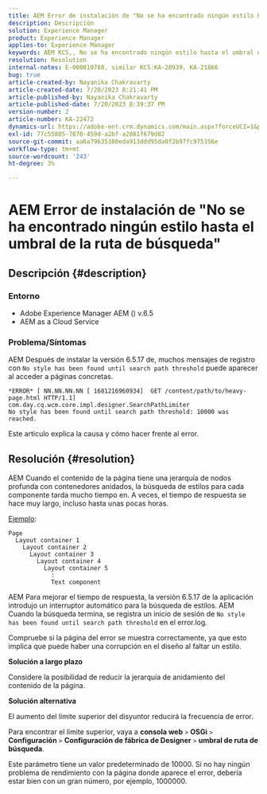 ```yaml
---
title: AEM Error de instalación de "No se ha encontrado ningún estilo hasta el umbral de la ruta de búsqueda"
description: Descripción
solution: Experience Manager
product: Experience Manager
applies-to: Experience Manager
keywords: AEM KCS,, No se ha encontrado ningún estilo hasta el umbral de ruta de búsqueda, jerarquía de nodos profundos, contenedores anidados
resolution: Resolution
internal-notes: E-000810788, similar KCS:KA-20939, KA-21866
bug: true
article-created-by: Nayanika Chakravarty
article-created-date: 7/20/2023 8:21:41 PM
article-published-by: Nayanika Chakravarty
article-published-date: 7/20/2023 8:39:37 PM
version-number: 2
article-number: KA-22472
dynamics-url: https://adobe-ent.crm.dynamics.com/main.aspx?forceUCI=1&pagetype=entityrecord&etn=knowledgearticle&id=25b2de03-3b27-ee11-9966-6045bd006149
exl-id: 77c55805-7870-459d-a2bf-a2081f679d82
source-git-commit: aa6a79635380eda913ddd95da0f2b97fc975356e
workflow-type: tm+mt
source-wordcount: '243'
ht-degree: 3%

---
```


# AEM Error de instalación de &quot;No se ha encontrado ningún estilo hasta el umbral de la ruta de búsqueda&quot;

## Descripción {#description}


### Entorno

- Adobe Experience Manager AEM () v.6.5
- AEM as a Cloud Service


### Problema/Síntomas

AEM Después de instalar la versión 6.5.17 de, muchos mensajes de registro con `No style has been found until search path threshold` puede aparecer al acceder a páginas concretas.


```
*ERROR* [ NN.NN.NN.NN [ 1681216960934]  GET /content/path/to/heavy-page.html HTTP/1.1]  com.day.cq.wcm.core.impl.designer.SearchPathLimiter 
No style has been found until search path threshold: 10000 was reached.
```


Este artículo explica la causa y cómo hacer frente al error.


## Resolución {#resolution}


AEM Cuando el contenido de la página tiene una jerarquía de nodos profunda con contenedores anidados, la búsqueda de estilos para cada componente tarda mucho tiempo en. A veces, el tiempo de respuesta se hace muy largo, incluso hasta unas pocas horas.

<u>Ejemplo</u>:


```
Page
  Layout container 1
    Layout container 2
      Layout container 3
        Layout container 4
          Layout container 5
            :
            Text component
```


AEM Para mejorar el tiempo de respuesta, la versión 6.5.17 de la aplicación introdujo un interruptor automático para la búsqueda de estilos. AEM Cuando la búsqueda termina, se registra un inicio de sesión de `No style has been found until search path threshold` en el error.log.

Compruebe si la página del error se muestra correctamente, ya que esto implica que puede haber una corrupción en el diseño al faltar un estilo.

<b>Solución a largo plazo</b>

Considere la posibilidad de reducir la jerarquía de anidamiento del contenido de la página.

<b>Solución alternativa</b>

El aumento del límite superior del disyuntor reducirá la frecuencia de error.

Para encontrar el límite superior, vaya a <b>consola web</b> `>`  <b>OSGi</b> `>`  <b>Configuración</b> `>`  <b>Configuración de fábrica de Designer</b> `>`  <b>umbral de ruta de búsqueda</b>.

Este parámetro tiene un valor predeterminado de 10000. Si no hay ningún problema de rendimiento con la página donde aparece el error, debería estar bien con un gran número, por ejemplo, 1000000.
